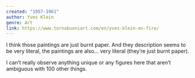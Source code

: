 ```yaml
---
created: "1957-1961"
author: Yves Klein
genre: Art
link: https://www.tornabuoniart.com/en/yves-klein-on-fire/
---
```


I think those paintings are just burnt paper. And they description seems to be very literal, the paintings are also... very literal (they’re just burnt paper).

I can’t really observe anything unique or any figures here that aren’t ambiguous with 100 other things. 